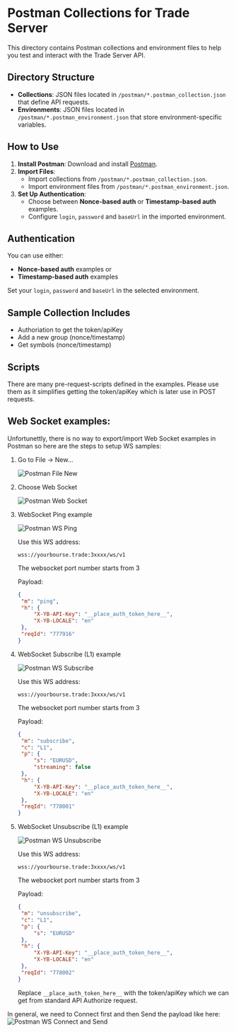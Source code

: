 # Postman Collections for Trade Server

This directory contains Postman collections and environment files to help you test and interact with the Trade Server API.

## Directory Structure

- **Collections**: JSON files located in `/postman/*.postman_collection.json` that define API requests.
- **Environments**: JSON files located in `/postman/*.postman_environment.json` that store environment-specific variables.

## How to Use

1. **Install Postman**: Download and install [Postman](https://www.postman.com/downloads/).
2. **Import Files**:
   - Import collections from `/postman/*.postman_collection.json`.
   - Import environment files from `/postman/*.postman_environment.json`.
3. **Set Up Authentication**:
   - Choose between **Nonce-based auth** or **Timestamp-based auth** examples.
   - Configure `login`, `password` and `baseUrl` in the imported environment.


## Authentication

You can use either:
- **Nonce-based auth** examples or
- **Timestamp-based auth** examples

Set your `login`, `password` and `baseUrl` in the selected environment.

## Sample Collection Includes

- Authoriation to get the token/apiKey
- Add a new group (nonce/timestamp)
- Get symbols (nonce/timestamp)


## Scripts

There are many pre-request-scripts defined in the examples. Please use them as it simplifies getting the token/apiKey which is later use in POST requests.

## Web Socket examples:

Unfortunettly, there is no way to export/import Web Socket examples in Postman so here are the steps to setup WS samples:

1. Go to File -> New...

   ![Postman File New](../screenshots/postmanFileNew.png)

2. Choose Web Socket

   ![Postman Web Socket](../screenshots/postmanWebSocket.png)

3. WebSocket Ping example

   ![Postman WS Ping](../screenshots/postmanWsPing.png)

   Use this WS address:
   ```
   wss://yourbourse.trade:3xxxx/ws/v1
   ```
   The websocket port number starts from 3

   Payload:
   ```json
   {
    "m": "ping",
    "h": {
        "X-YB-API-Key": "__place_auth_token_here__",
        "X-YB-LOCALE": "en"
    },
    "reqId": "777916"
   }
   ```

4. WebSocket Subscribe (L1) example

   ![Postman WS Subscribe](../screenshots/postmanWsSubscribe.png)

   Use this WS address:
   ```
   wss://yourbourse.trade:3xxxx/ws/v1
   ```
   The websocket port number starts from 3

   Payload:
   ```json
   {
    "m": "subscribe",
    "c": "L1",
    "p": {
        "s": "EURUSD",
        "streaming": false
    },
    "h": {
        "X-YB-API-Key": "__place_auth_token_here__",
        "X-YB-LOCALE": "en"
    },
    "reqId": "778001"
   }
   ```

5. WebSocket Unsubscribe (L1) example

   ![Postman WS Unsubscribe](../screenshots/postmanWsUnsubscribe.png)

   Use this WS address:
   ```
   wss://yourbourse.trade:3xxxx/ws/v1
   ```
   The websocket port number starts from 3

   Payload:
   ```json
   {
    "m": "unsubscribe",
    "c": "L1",
    "p": {
        "s": "EURUSD"
    },
    "h": {
        "X-YB-API-Key": "__place_auth_token_here__",
        "X-YB-LOCALE": "en"
    },
    "reqId": "778002"
   }
   ```

   Replace ```__place_auth_token_here__``` with the token/apiKey which we can get from standard API Authorize request.


In general, we need to Connect first and then Send the payload like here:
![Postman WS Connect and Send](../screenshots/postmanConnectAndSend.png)
